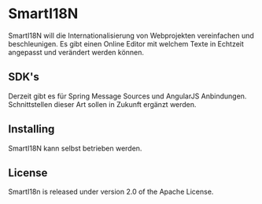 # SmartI18N

SmartI18N will die Internationalisierung von Webprojekten vereinfachen und beschleunigen. Es gibt einen Online Editor mit welchem Texte in Echtzeit angepasst und verändert werden können.

## SDK's

Derzeit gibt es für Spring Message Sources und AngularJS Anbindungen. Schnittstellen dieser Art sollen in Zukunft ergänzt werden.

## Installing

SmartI18N kann selbst betrieben werden.

## License

SmartI18n is released under version 2.0 of the Apache License.
